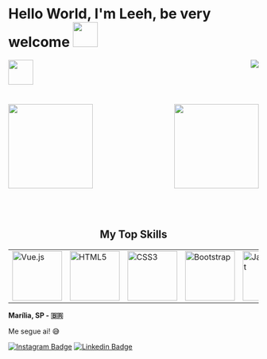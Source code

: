 
# Hello World, I'm  Leeh, be very welcome <img height = "50em" src = "https://pa1.narvii.com/6600/68788f7598534e8ef6dadb46cab6a194d340d312_hq.gif" />

<img width="50" src="https://profile-counter.glitch.me/LeehXD/count.svg" />  
<img align="right" src="https://img.shields.io/github/followers/iuryLandin?label=Follow&style=social" />
<h1 align="center"></h1>
<h1 align="center"></h1>
<img align="left" height="170px" src="https://github-readme-stats.vercel.app/api?username=leehxd&count_private=true&show_icons=true&theme=chartreuse-dark" />
<img align="right" height="170px" src="https://github-readme-stats.vercel.app/api/top-langs/?username=leehxd&layout=compact&theme=chartreuse-dark&langs_count=8" />
<img height="150" />
</br>
<h2 font-weight="bold" style="display: block; text-align: center; margin-top: 100px;">My Top Skills</h2>
<table>
    <tr>
        <td><img src="https://img.icons8.com/color/2x/vue-js.png" width="100" alt="Vue.js"></td>
        <td><img src="https://img.icons8.com/color/2x/html-5.png" width="100" alt="HTML5"></td>
        <td><img src="https://img.icons8.com/color/2x/css3.png" width="100" alt="CSS3"></td>
        <td><img src="https://img.icons8.com/color/2x/bootstrap.png" width="100" alt="Bootstrap"></td>
        <td><img src="https://img.icons8.com/nolan/2x/javascript.png" width="100" alt="JavaScript"></td>
        <td><img src="https://cdn.iconscout.com/icon/free/png-64/laravel-226015.png" width="100" alt="Laravel"></td>
    </tr>
 
</table>


**Marília, SP - 🇧🇷**  
 
Me segue ai! 😅


[![Instagram Badge](https://img.shields.io/badge/Instagram-E4405F?style=for-the-badge&logo=instagram&logoColor=white)](https://www.instagram.com/_leehxdn/) 
[![Linkedin Badge](https://img.shields.io/badge/LinkedIn-0077B5?style=for-the-badge&logo=linkedin&logoColor=white)](https://www.linkedin.com/in/leticiajm/)
